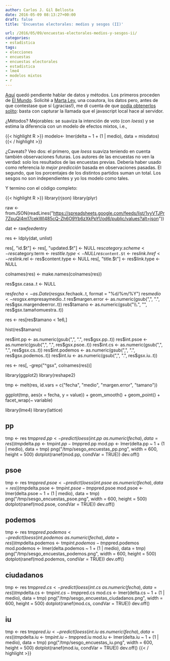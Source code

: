 ```yaml
---
author: Carlos J. Gil Bellosta
date: 2016-05-09 08:13:27+00:00
draft: false
title: 'Encuestas electorales: medios y sesgos (II)'

url: /2016/05/09/encuestas-electorales-medios-y-sesgos-ii/
categories:
- estadística
tags:
- elecciones
- encuestas
- encuestas electorales
- estadística
- lme4
- modelos mixtos
- r
---
```


[Aquí](https://www.datanalytics.com/2016/05/05/encuestas-electorales-medios-y-sesgos-i/) quedó pendiente hablar de datos y métodos. Los primeros proceden de [El Mundo](http://www.elmundo.es/grafico/espana/2015/10/15/561fe19422601dd7728b45ef.html). Solicité a [Marta Ley](https://twitter.com/leymarta), una coautora, los datos pero, antes de que contestase que sí (¡gracias!), me di cuenta de que [podía obtenerlos solito](https://spreadsheets.google.com/feeds/list/1vyVTJPr7ZpuQI4m17cekWl485cQ-Zh6O9Yb6zXkPpYI/od6/public/values?alt=json): basta con capturar la llamada que el javascript local hace al servidor.

¿Métodos? Mejorables: se suaviza la intención de voto (con _loess_) y se estima la diferencia con un modelo de efectos mixtos, i.e.,

{{< highlight R >}}
modelo<- lmer(delta ~ 1 + (1 | medio),
    data = misdatos)
{{< / highlight >}}

¿Caveats? Veo dos: el primero, que _loess_ suaviza teniendo en cuenta también observaciones futuras. Los autores de las encuestas no ven la verdad: solo los resultados de las encuestas previas. Debería haber usado como referencia _la mejor predicción_ basada en observaciones pasadas. El segundo, que los porcentajes de los distintos partidos suman un total. Los sesgos no son independientes y yo los modelo como tales.

Y termino con el código completo:

{{< highlight R >}}
library(rjson)
library(plyr)

raw <- fromJSON(readLines("https://spreadsheets.google.com/feeds/list/1vyVTJPr7ZpuQI4m17cekWl485cQ-Zh6O9Yb6zXkPpYI/od6/public/values?alt=json"))

dat <- raw$feed$entry

res <- ldply(dat, unlist)

res[, "id.$t"] <- res[, "updated.$t"] <- NULL
res$category.scheme <- res$category.term <- res$title.type <- NULL
res$`content.$t` <- res$link.href <- res$link.rel <- res$content.type <- NULL
res[, "title.$t"] <- res$link.type <- NULL

colnames(res) <- make.names(colnames(res))

res$gsx.casa..t <- NULL

res$fecha <- as.Date(res$gsx.fechaok..t, format = "%d/%m/%Y")
res$medio <- res$gsx.empresaymedio..t
res$margen.error <- as.numeric(gsub(",", ".", res$gsx.margendeerror..t))
res$tamano <- as.numeric(gsub("\\.", "", res$gsx.tamañomuestra..t))

res <- res[res$tamano < 1e6,]

hist(res$tamano)

res$int.pp <- as.numeric(gsub(",", ".", res$gsx.pp..t))
res$int.psoe <- as.numeric(gsub(",", ".", res$gsx.psoe..t))
res$int.cs <- as.numeric(gsub(",", ".", res$gsx.cs..t))
res$int.podemos <- as.numeric(gsub(",", ".", res$gsx.podemos..t))
res$int.iu <- as.numeric(gsub(",", ".", res$gsx.iu..t))

res <- res[, -grep("^gsx", colnames(res))]

library(ggplot2)
library(reshape2)

tmp <- melt(res, id.vars = c("fecha", "medio", "margen.error", "tamano"))

ggplot(tmp, aes(x = fecha, y = value)) + geom_smooth() + geom_point() + facet_wrap(~ variable)


library(lme4)
library(lattice)

## pp

tmp <- res
tmp$pred.pp <- predict(loess(int.pp ~ as.numeric(fecha), data = res))
tmp$delta.pp <- tmp$int.pp - tmp$pred.pp
mod.pp <- lmer(delta.pp ~ 1 + (1 | medio), data = tmp)
png("/tmp/sesgo_encuestas_pp.png", width = 600, height = 500)
dotplot(ranef(mod.pp, condVar = TRUE))
dev.off()


## psoe

tmp <- res
tmp$pred.psoe <- predict(loess(int.psoe ~ as.numeric(fecha), data = res))
tmp$delta.psoe <- tmp$int.psoe - tmp$pred.psoe
mod.psoe <- lmer(delta.psoe ~ 1 + (1 | medio), data = tmp)
png("/tmp/sesgo_encuestas_psoe.png", width = 600, height = 500)
dotplot(ranef(mod.psoe, condVar = TRUE))
dev.off()


## podemos

tmp <- res
tmp$pred.podemos <- predict(loess(int.podemos ~ as.numeric(fecha), data = res))
tmp$delta.podemos <- tmp$int.podemos - tmp$pred.podemos
mod.podemos <- lmer(delta.podemos ~ 1 + (1 | medio), data = tmp)
png("/tmp/sesgo_encuestas_podemos.png", width = 600, height = 500)
dotplot(ranef(mod.podemos, condVar = TRUE))
dev.off()


## ciudadanos

tmp <- res
tmp$pred.cs <- predict(loess(int.cs ~ as.numeric(fecha), data = res))
tmp$delta.cs <- tmp$int.cs - tmp$pred.cs
mod.cs <- lmer(delta.cs ~ 1 + (1 | medio), data = tmp)
png("/tmp/sesgo_encuestas_ciudadanos.png", width = 600, height = 500)
dotplot(ranef(mod.cs, condVar = TRUE))
dev.off()


## iu

tmp <- res
tmp$pred.iu <- predict(loess(int.iu ~ as.numeric(fecha), data = res))
tmp$delta.iu <- tmp$int.iu - tmp$pred.iu
mod.iu <- lmer(delta.iu ~ 1 + (1 | medio), data = tmp)
png("/tmp/sesgo_encuestas_iu.png", width = 600, height = 500)
dotplot(ranef(mod.iu, condVar = TRUE))
dev.off()
{{< / highlight >}}